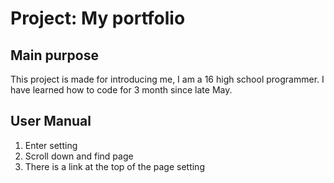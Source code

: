 # Project: My portfolio
## Main purpose
This project is made for introducing me, I am a 16 high school programmer.
I have learned how to code for 3 month since late May.
## User Manual
1. Enter setting
2. Scroll down and find page
3. There is a link at the top of the page setting